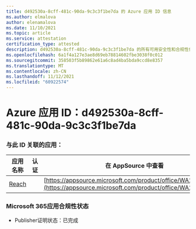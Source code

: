 ```yaml
---
title: d492530a-8cff-481c-90da-9c3c3f1be7da 的 Azure 应用 ID 信息
ms.author: elmalova
author: elenamalova
ms.date: 11/10/2021
ms.topic: article
ms.service: attestation
certification_type: attested
description: d492530a-8cff-481c-90da-9c3c3f1be7da 的所有可用安全性和合规性信息。
ms.openlocfilehash: 6a1f4a127e3ae8d69eb78814602fbe3038f0c012
ms.sourcegitcommit: 358503f5b89862e61a6c8ad4ba5bda9ccd8e8357
ms.translationtype: MT
ms.contentlocale: zh-CN
ms.lasthandoff: 11/12/2021
ms.locfileid: "60922574"
---
```

# <a name="azure-app-id-d492530a-8cff-481c-90da-9c3c3f1be7da"></a>Azure 应用 ID：d492530a-8cff-481c-90da-9c3c3f1be7da


### <a name="apps-associated-with-this-id"></a>与此 ID 关联的应用：
| **应用名称** | **认证** | **在 AppSource 中查看** |
|--------------|---------------|-----------------------|
| [Reach](https://docs.microsoft.com/microsoft-365-app-certification/forward/WA200002045) |  | [https://appsource.microsoft.com/product/office/WA200002045](https://appsource.microsoft.com/product/office/WA200002045) |

### <a name="microsoft-365-app-compliance-status"></a>Microsoft 365应用合规性状态
- Publisher证明状态：已完成
